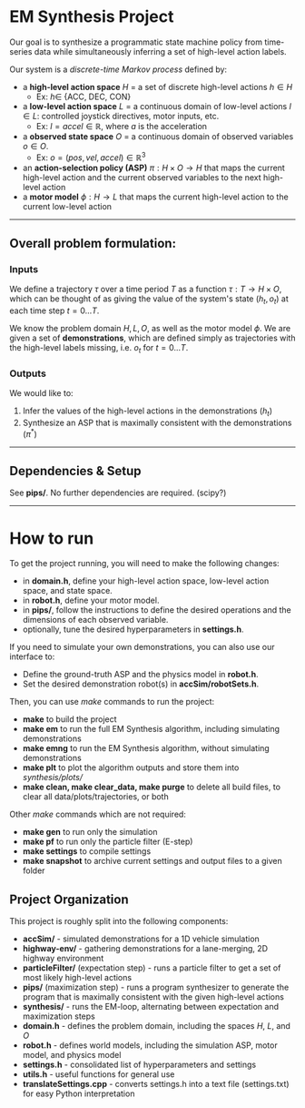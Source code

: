 # EM Synthesis Project

Our goal is to synthesize a programmatic state machine policy from time-series data while simultaneously inferring a set of high-level action labels.

Our system is a *discrete-time Markov process* defined by:
   - a **high-level action space** $H$ = a set of discrete high-level actions $h \in H$
     - Ex: $h \in$ {ACC, DEC, CON}
   - a **low-level action space** $L$ = a continuous domain of low-level actions $l \in L$: controlled joystick directives, motor inputs, etc.
     - Ex: $l = accel \in \mathbb{R}$, where $a$ is the acceleration
   - a **observed state space** $O$ = a continuous domain of observed variables $o \in O$.
     - Ex: $o = (pos, vel, accel) \in \mathbb{R}^3$
   - an **action-selection policy (ASP)** $\pi: H \times O \rightarrow H$ that maps the current high-level action and the current observed variables to the next high-level action
   - a **motor model** $\phi: H \rightarrow L$ that maps the current high-level action to the current low-level action

---
## Overall problem formulation:
### Inputs
We define a trajectory $\tau$ over a time period $T$ as a function $\tau : T \rightarrow H \times O$, which can be thought of as giving the value of the system's state $(h_t, o_t)$ at each time step $t=0...T$.

We know the problem domain $H, L, O$, as well as the motor model $\phi$. We are given a set of **demonstrations**, which are defined simply as trajectories with the high-level labels missing, i.e. $o_t$ for $t = 0...T$.

### Outputs
We would like to:
1. Infer the values of the high-level actions in the demonstrations ($h_t$)
2. Synthesize an ASP that is maximally consistent with the demonstrations ($\pi^*$)

---
## Dependencies & Setup
See **pips/**. No further dependencies are required. (scipy?)

---
# How to run
To get the project running, you will need to make the following changes:

- in **domain.h**, define your high-level action space, low-level action space, and state space.
- in **robot.h**, define your motor model.
- in **pips/**, follow the instructions to define the desired operations and the dimensions of each observed variable.
- optionally, tune the desired hyperparameters in **settings.h**.

If you need to simulate your own demonstrations, you can also use our interface to:
- Define the ground-truth ASP and the physics model in **robot.h**.
- Set the desired demonstration robot(s) in **accSim/robotSets.h**.

Then, you can use *make* commands to run the project:
- **make** to build the project
- **make em** to run the full EM Synthesis algorithm, including simulating demonstrations
- **make emng** to run the EM Synthesis algorithm, without simulating demonstrations
- **make plt** to plot the algorithm outputs and store them into *synthesis/plots/*
- **make clean, make clear_data, make purge** to delete all build files, to clear all data/plots/trajectories, or both

Other *make* commands which are not required:
- **make gen** to run only the simulation
- **make pf** to run only the particle filter (E-step)
- **make settings** to compile settings
- **make snapshot** to archive current settings and output files to a given folder

## Project Organization
This project is roughly split into the following components:

- **accSim/** - simulated demonstrations for a 1D vehicle simulation
- **highway-env/** - gathering demonstrations for a lane-merging, 2D highway environment
- **particleFilter/** (expectation step) - runs a particle filter to get a set of most likely high-level actions
- **pips/** (maximization step) - runs a program synthesizer to generate the program that is maximally consistent with the given high-level actions
- **synthesis/** - runs the EM-loop, alternating between expectation and maximization steps
- **domain.h** - defines the problem domain, including the spaces $H$, $L$, and $O$
- **robot.h** - defines world models, including the simulation ASP, motor model, and physics model
- **settings.h** - consolidated list of hyperparameters and settings
- **utils.h** - useful functions for general use
- **translateSettings.cpp** - converts settings.h into a text file (settings.txt) for easy Python interpretation